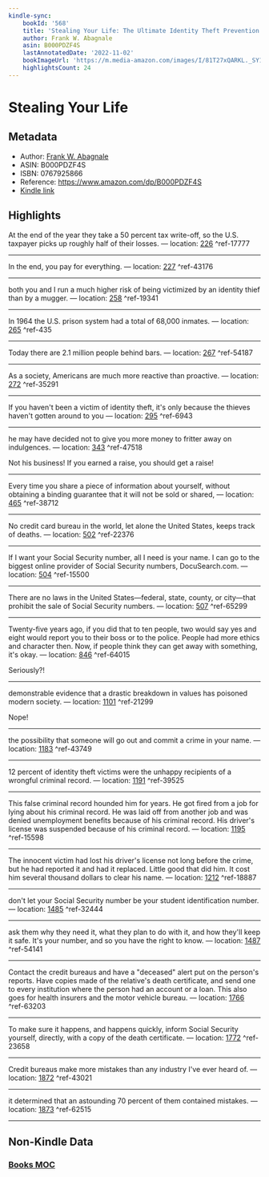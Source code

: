 ```yaml
---
kindle-sync:
    bookId: '568'
    title: 'Stealing Your Life: The Ultimate Identity Theft Prevention Plan'
    author: Frank W. Abagnale
    asin: B000PDZF4S
    lastAnnotatedDate: '2022-11-02'
    bookImageUrl: 'https://m.media-amazon.com/images/I/81T27xQARKL._SY160.jpg'
    highlightsCount: 24
---
```


# Stealing Your Life

## Metadata

-   Author: [Frank W. Abagnale](https://www.amazon.comundefined)
-   ASIN: B000PDZF4S
-   ISBN: 0767925866
-   Reference: https://www.amazon.com/dp/B000PDZF4S
-   [Kindle link](kindle://book?action=open&asin=B000PDZF4S)

## Highlights

At the end of the year they take a 50 percent tax write-off, so the U.S. taxpayer picks up roughly half of their losses. — location: [226](kindle://book?action=open&asin=B000PDZF4S&location=226) ^ref-17777

---

In the end, you pay for everything. — location: [227](kindle://book?action=open&asin=B000PDZF4S&location=227) ^ref-43176

---

both you and I run a much higher risk of being victimized by an identity thief than by a mugger. — location: [258](kindle://book?action=open&asin=B000PDZF4S&location=258) ^ref-19341

---

In 1964 the U.S. prison system had a total of 68,000 inmates. — location: [265](kindle://book?action=open&asin=B000PDZF4S&location=265) ^ref-435

---

Today there are 2.1 million people behind bars. — location: [267](kindle://book?action=open&asin=B000PDZF4S&location=267) ^ref-54187

---

As a society, Americans are much more reactive than proactive. — location: [272](kindle://book?action=open&asin=B000PDZF4S&location=272) ^ref-35291

---

If you haven't been a victim of identity theft, it's only because the thieves haven't gotten around to you — location: [295](kindle://book?action=open&asin=B000PDZF4S&location=295) ^ref-6943

---

he may have decided not to give you more money to fritter away on indulgences. — location: [343](kindle://book?action=open&asin=B000PDZF4S&location=343) ^ref-47518

Not his business! If you earned a raise, you should get a raise!

---

Every time you share a piece of information about yourself, without obtaining a binding guarantee that it will not be sold or shared, — location: [465](kindle://book?action=open&asin=B000PDZF4S&location=465) ^ref-38712

---

No credit card bureau in the world, let alone the United States, keeps track of deaths. — location: [502](kindle://book?action=open&asin=B000PDZF4S&location=502) ^ref-22376

---

If I want your Social Security number, all I need is your name. I can go to the biggest online provider of Social Security numbers, DocuSearch.com. — location: [504](kindle://book?action=open&asin=B000PDZF4S&location=504) ^ref-15500

---

There are no laws in the United States—federal, state, county, or city—that prohibit the sale of Social Security numbers. — location: [507](kindle://book?action=open&asin=B000PDZF4S&location=507) ^ref-65299

---

Twenty-five years ago, if you did that to ten people, two would say yes and eight would report you to their boss or to the police. People had more ethics and character then. Now, if people think they can get away with something, it's okay. — location: [846](kindle://book?action=open&asin=B000PDZF4S&location=846) ^ref-64015

Seriously?!

---

demonstrable evidence that a drastic breakdown in values has poisoned modern society. — location: [1101](kindle://book?action=open&asin=B000PDZF4S&location=1101) ^ref-21299

Nope!

---

the possibility that someone will go out and commit a crime in your name. — location: [1183](kindle://book?action=open&asin=B000PDZF4S&location=1183) ^ref-43749

---

12 percent of identity theft victims were the unhappy recipients of a wrongful criminal record. — location: [1191](kindle://book?action=open&asin=B000PDZF4S&location=1191) ^ref-39525

---

This false criminal record hounded him for years. He got fired from a job for lying about his criminal record. He was laid off from another job and was denied unemployment benefits because of his criminal record. His driver's license was suspended because of his criminal record. — location: [1195](kindle://book?action=open&asin=B000PDZF4S&location=1195) ^ref-15598

---

The innocent victim had lost his driver's license not long before the crime, but he had reported it and had it replaced. Little good that did him. It cost him several thousand dollars to clear his name. — location: [1212](kindle://book?action=open&asin=B000PDZF4S&location=1212) ^ref-18887

---

don't let your Social Security number be your student identification number. — location: [1485](kindle://book?action=open&asin=B000PDZF4S&location=1485) ^ref-32444

---

ask them why they need it, what they plan to do with it, and how they'll keep it safe. It's your number, and so you have the right to know. — location: [1487](kindle://book?action=open&asin=B000PDZF4S&location=1487) ^ref-54141

---

Contact the credit bureaus and have a "deceased" alert put on the person's reports. Have copies made of the relative's death certificate, and send one to every institution where the person had an account or a loan. This also goes for health insurers and the motor vehicle bureau. — location: [1766](kindle://book?action=open&asin=B000PDZF4S&location=1766) ^ref-63203

---

To make sure it happens, and happens quickly, inform Social Security yourself, directly, with a copy of the death certificate. — location: [1772](kindle://book?action=open&asin=B000PDZF4S&location=1772) ^ref-23658

---

Credit bureaus make more mistakes than any industry I've ever heard of. — location: [1872](kindle://book?action=open&asin=B000PDZF4S&location=1872) ^ref-43021

---

it determined that an astounding 70 percent of them contained mistakes. — location: [1873](kindle://book?action=open&asin=B000PDZF4S&location=1873) ^ref-62515

---

## Non-Kindle Data

### [Books MOC](Books%20MOC.md)

